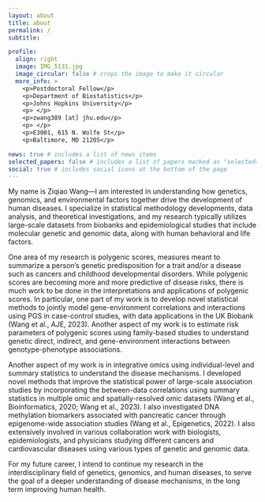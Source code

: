 ```yaml
---
layout: about
title: about
permalink: /
subtitle: 

profile:
  align: right
  image: IMG_5131.jpg
  image_circular: false # crops the image to make it circular
  more_info: >
    <p>Postdoctoral Fellow</p>
    <p>Department of Biostatistics</p>
    <p>Johns Hopkins University</p>
    <p> </p>
    <p>zwang389 [at] jhu.edu</p>
    <p> </p>
    <p>E3001, 615 N. Wolfe St</p>
    <p>Baltimore, MD 21205</p>

news: true # includes a list of news items
selected_papers: false # includes a list of papers marked as "selected={true}"
social: true # includes social icons at the bottom of the page
---
```


My name is Ziqiao Wang—I am interested in understanding how genetics, genomics, and environmental factors together drive the development of human diseases. I specialize in statistical methodology developments, data analysis, and theoretical investigations, and my research typically utilizes large-scale datasets from biobanks and epidemiological studies that include molecular genetic and genomic data, along with human behavioral and life factors.

One area of my research is polygenic scores, measures meant to summarize a person’s genetic predisposition for a trait and/or a disease such as cancers and childhood developmental disorders. While polygenic scores are becoming more and more predictive of disease risks, there is much work to be done in the interpretations and applications of polygenic scores. In particular, one part of my work is to develop novel statistical methods to jointly model gene-environment correlations and interactions using PGS in case-control studies, with data applications in the UK Biobank (Wang et al., AJE, 2023). Another aspect of my work is to estimate risk parameters of polygenic scores using family-based studies to understand genetic direct, indirect, and gene-environment interactions between genotype-phenotype associations.

Another aspect of my work is in integrative omics using individual-level and summary statistics to understand the disease mechanisms. I developed novel methods that improve the statistical power of large-scale association studies by incorporating the between-data correlations using summary statistics in multiple omic and spatially-resolved omic datasets (Wang et al., Bioinformatics, 2020; Wang et al., 2023). I also investigated DNA methylation biomarkers associated with pancreatic cancer through epigenome-wide association studies (Wang et al., Epigenetics, 2022). I also extensively involved in various collaboration work with biologists, epidemiologists, and physicians studying different cancers and cardiovascular diseases using various types of genetic and genomic data.

For my future career, I intend to continue my research in the interdisciplinary field of genetics, genomics, and human diseases, to serve the goal of a deeper understanding of disease mechanisms, in the long term improving human health.


